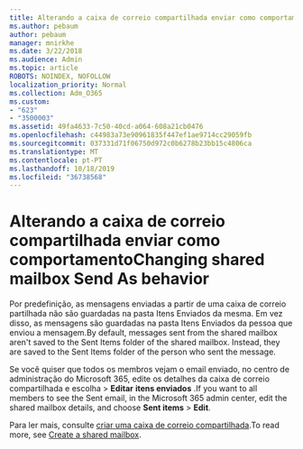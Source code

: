 ```yaml
---
title: Alterando a caixa de correio compartilhada enviar como comportamento
ms.author: pebaum
author: pebaum
manager: mnirkhe
ms.date: 3/22/2018
ms.audience: Admin
ms.topic: article
ROBOTS: NOINDEX, NOFOLLOW
localization_priority: Normal
ms.collection: Adm_O365
ms.custom:
- "623"
- "3500003"
ms.assetid: 49fa4633-7c50-40cd-a064-608a21cb0476
ms.openlocfilehash: c44983a73e90961835f447ef1ae9714cc29059fb
ms.sourcegitcommit: 037331d71f06750d972c0b6278b23bb15c4806ca
ms.translationtype: MT
ms.contentlocale: pt-PT
ms.lasthandoff: 10/18/2019
ms.locfileid: "36738568"
---
```

# <a name="changing-shared-mailbox-send-as-behavior"></a><span data-ttu-id="47079-102">Alterando a caixa de correio compartilhada enviar como comportamento</span><span class="sxs-lookup"><span data-stu-id="47079-102">Changing shared mailbox Send As behavior</span></span>

<span data-ttu-id="47079-p101">Por predefinição, as mensagens enviadas a partir de uma caixa de correio partilhada não são guardadas na pasta Itens Enviados da mesma. Em vez disso, as mensagens são guardadas na pasta Itens Enviados da pessoa que enviou a mensagem.</span><span class="sxs-lookup"><span data-stu-id="47079-p101">By default, messages sent from the shared mailbox aren't saved to the Sent Items folder of the shared mailbox. Instead, they are saved to the Sent Items folder of the person who sent the message.</span></span>
  
<span data-ttu-id="47079-105">Se você quiser que todos os membros vejam o email enviado, no centro de administração do Microsoft 365, edite os detalhes da caixa de correio compartilhada e escolha \> **Editar** **itens enviados** .</span><span class="sxs-lookup"><span data-stu-id="47079-105">If you want to all members to see the Sent email, in the Microsoft 365 admin center, edit the shared mailbox details, and choose **Sent items** \> **Edit**.</span></span>
  
<span data-ttu-id="47079-106">Para ler mais, consulte [criar uma caixa de correio compartilhada](https://docs.microsoft.com/office365/admin/email/create-a-shared-mailbox).</span><span class="sxs-lookup"><span data-stu-id="47079-106">To read more, see [Create a shared mailbox](https://docs.microsoft.com/office365/admin/email/create-a-shared-mailbox).</span></span>
  